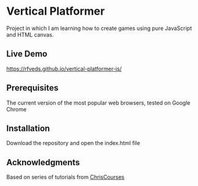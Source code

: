 # Vertical Platformer 
Project in which I am learning how to create games using pure JavaScript and HTML canvas.

## Live Demo
https://rfveds.github.io/vertical-platformer-js/

## Prerequisites
The current version of the most popular web browsers, tested on Google Chrome

## Installation
Download the repository and open the index.html file

## Acknowledgments
Based on series of tutorials from [ChrisCourses](https://www.youtube.com/@ChrisCourses)
